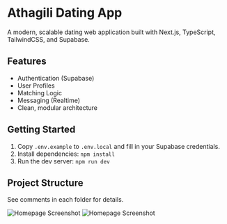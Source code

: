 # Athagili Dating App

A modern, scalable dating web application built with Next.js, TypeScript, TailwindCSS, and Supabase.

## Features

- Authentication (Supabase)
- User Profiles
- Matching Logic
- Messaging (Realtime)
- Clean, modular architecture

## Getting Started

1. Copy `.env.example` to `.env.local` and fill in your Supabase credentials.
2. Install dependencies: `npm install`
3. Run the dev server: `npm run dev`

## Project Structure

See comments in each folder for details. 

![Homepage Screenshot](https://github.com/user-attachments/assets/fd68ed53-f27f-4474-9f83-cf446f35bfbb)
![Homepage Screenshot](https://github.com/user-attachments/assets/e5f2088e-86e1-4d71-858c-3ad17e5bcc28)
